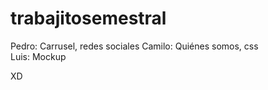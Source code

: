 # trabajitosemestral

Pedro: Carrusel, redes sociales
Camilo: Quiénes somos, css  
Luis: Mockup 


XD